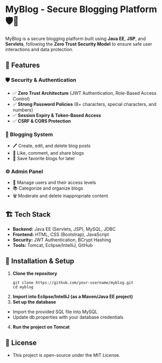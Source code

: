 # MyBlog - Secure Blogging Platform 🛡️📝  

MyBlog is a secure blogging platform built using **Java EE**, **JSP**, and **Servlets**, following the **Zero Trust Security Model** to ensure safe user interactions and data protection.  

## 🚀 Features  

### 🛡️ Security & Authentication  
- ✅ **Zero Trust Architecture** (JWT Authentication, Role-Based Access Control)  
- ✅ **Strong Password Policies** (8+ characters, special characters, and numbers)  
- ✅ **Session Expiry & Token-Based Access**  
- ✅ **CSRF & CORS Protection**  

### 📝 Blogging System  
- 🖊️ Create, edit, and delete blog posts  
- 📌 Like, comment, and share blogs  
- 🔖 Save favorite blogs for later  

### ⚙️ Admin Panel  
- 👥 Manage users and their access levels  
- 📚 Categorize and organize blogs  
- 🗑️ Moderate and delete inappropriate content  

## 🏗️ Tech Stack  

- **Backend:** Java EE (Servlets, JSP), MySQL, JDBC  
- **Frontend:** HTML, CSS (Bootstrap), JavaScript  
- **Security:** JWT Authentication, BCrypt Hashing  
- **Tools:** Tomcat, Eclipse/IntelliJ, GitHub  

## 🔧 Installation & Setup  

1. **Clone the repository**  
   ```
   git clone https://github.com/your-username/myblog.git
   cd myblog
2. **Import into Eclipse/IntelliJ (as a Maven/Java EE project)**
3. **Set up the database**
  - Import the provided SQL file into MySQL
  - Update db.properties with your database credentials
4. **Run the project on Tomcat**
## 📜 License
- This project is open-source under the MIT License.
